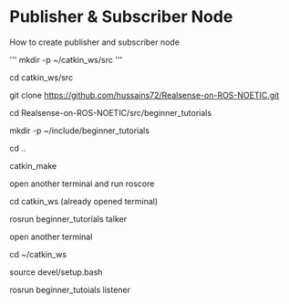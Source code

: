 # Publisher & Subscriber Node
How to create publisher and subscriber node  

'''
mkdir -p ~/catkin_ws/src 
'''

cd catkin_ws/src  


git clone https://github.com/hussains72/Realsense-on-ROS-NOETIC.git  

cd Realsense-on-ROS-NOETIC/src/beginner_tutorials  

mkdir -p ~/include/beginner_tutorials  

cd ..  

catkin_make  

open another terminal and run roscore  

cd catkin_ws  (already opened terminal)  

rosrun beginner_tutorials talker  

open another terminal  

cd ~/catkin_ws  

source devel/setup.bash  

rosrun beginner_tutoials listener 

